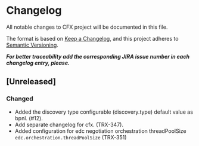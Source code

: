 # Changelog
All notable changes to CFX project will be documented in this file.

The format is based on [Keep a Changelog](https://keepachangelog.com/en/1.0.0/),
and this project adheres to [Semantic Versioning](https://semver.org/spec/v2.0.0.html).

_**For better traceability add the corresponding JIRA issue number in each changelog entry, please.**_

## [Unreleased]

### Changed
- Added the discovery type configurable (discovery.type) default value as bpnl. (#12).
- Add separate changelog for cfx. (TRX-347). 
- Added configuration for edc negotiation orchestration threadPoolSize `edc.orchestration.threadPoolSize` (TRX-351)
